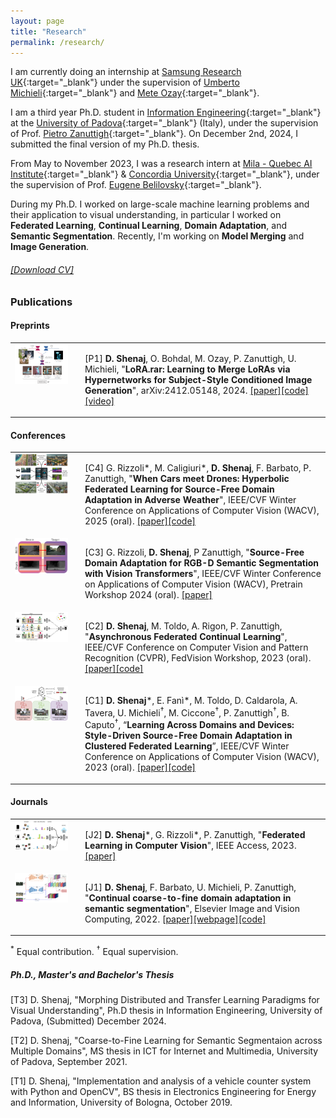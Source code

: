 ```yaml
---
layout: page
title: "Research"
permalink: /research/
---
```


I am currently doing an internship at [Samsung Research UK](https://research.samsung.com/sruk){:target="_blank"} under the supervision of [Umberto Michieli](https://umbertomichieli.github.io/){:target="_blank"} and [Mete Ozay](https://openreview.net/profile?id=~Mete_Ozay3){:target="_blank"}.

I am a third year Ph.D. student in [Information Engineering](https://phd.dei.unipd.it){:target="_blank"} at the [University of Padova](https://www.unipd.it){:target="_blank"} (Italy), under the supervision of Prof. [Pietro Zanuttigh](https://medialab.dei.unipd.it/members/pietro-zanuttigh/){:target="_blank"}. On December 2nd, 2024, I submitted the final version of my Ph.D. thesis.

From May to November 2023, I was a research intern at [Mila - Quebec AI Institute](https://mila.quebec/en/){:target="_blank"} & [Concordia University](https://www.concordia.ca/ginacody/computer-science-software-eng.html){:target="_blank"}, under the supervision of Prof. [Eugene Belilovsky](http://eugenium.github.io/){:target="_blank"}.

During my Ph.D. I worked on large-scale machine learning problems and their application to visual understanding, in particular I worked on **Federated Learning**, **Continual Learning**, **Domain Adaptation**, and **Semantic Segmentation**. 
Recently, I'm working on **Model Merging** and **Image Generation**.


<h6><a href="https://github.com/donaldssh/cv/raw/master/cv.pdf" id="download_cv" download>[Download CV]</a></h6>


### Publications


#### Preprints


<table style="border-collapse: collapse; border-spacing: 0 10px; width: 100%;">
  <tr>
    <td style="border: none; width: 20%; text-align: left; vertical-align: top; padding-right: 4%;">
      <img src="https://raw.githubusercontent.com/donaldssh/donaldssh.github.io/master/res_thumbs/lorarar.png" alt="ABS" style="width: 100%;">
    </td>
    <td style="border: none; width: 70%; text-align: left;">
    <p> [P1]  <b>D. Shenaj</b>, O. Bohdal, M. Ozay, P. Zanuttigh, U. Michieli, "<b>LoRA.rar: Learning to Merge LoRAs via Hypernetworks for Subject-Style Conditioned Image Generation</b>", arXiv:2412.05148, 2024. <a href="https://arxiv.org/abs/2412.05148" class="paper_code">[paper]</a><a href="https://github.com/donaldssh/LoRA.rar" class="paper_code">[code]</a><a href="https://www.youtube.com/watch?v=FfExWgcgNbQ" class="paper_code">[video]</a></p>
    </td>
  </tr>
</table>


####  Conferences


<table style="border-collapse: collapse; border-spacing: 0 10px; width: 100%;">
  <tr>
    <td style="border: none; width: 20%; text-align: left; vertical-align: top; padding-right: 4%;">
      <img src="https://raw.githubusercontent.com/donaldssh/donaldssh.github.io/master/res_thumbs/hyper.png" alt="ABS" style="width: 100%;">
    </td>
    <td style="border: none; width: 70%; text-align: left;">
 <p>[C4] G. Rizzoli*, M. Caligiuri*, <b>D. Shenaj</b>, F. Barbato, P. Zanuttigh, "<b>When Cars meet Drones: Hyperbolic Federated Learning for Source-Free Domain Adaptation in Adverse Weather</b>", IEEE/CVF Winter Conference on Applications of Computer Vision (WACV), 2025 (oral).  <a href="https://arxiv.org/abs/2403.13762" class="paper_code">[paper]</a><a href="https://github.com/LTTM/HyperFLAW" class="paper_code">[code]</a> </p>
 </td>
  </tr>
  <tr>
    <td style="border: none; width: 20%; text-align: left; vertical-align: top; padding-right: 4%;">
      <img src="https://raw.githubusercontent.com/donaldssh/donaldssh.github.io/master/res_thumbs/misfit.png" alt="ABS" style="width: 100%;">
    </td>
    <td style="border: none; width: 70%; text-align: left;">
<p>[C3] G. Rizzoli, <b>D. Shenaj</b>, P Zanuttigh, "<b>Source-Free Domain Adaptation for RGB-D Semantic Segmentation with Vision Transformers</b>", IEEE/CVF Winter Conference on Applications of Computer Vision (WACV), Pretrain Workshop 2024 (oral). <a href="https://arxiv.org/abs/2305.14269" class="paper_code">[paper]</a></p>
    </td>
  </tr>
  <tr>
    <td style="border: none; width: 20%; text-align: left; vertical-align: top; padding-right: 4%;">
      <img src="https://raw.githubusercontent.com/LTTM/FedSpace/main/media/setup.png" alt="ABS" style="width: 100%;">
    </td>
    <td style="border: none; width: 70%; text-align: left;">
    <p>[C2] <b>D. Shenaj</b>, M. Toldo, A. Rigon, P. Zanuttigh, "<b>Asynchronous Federated Continual Learning</b>", IEEE/CVF Conference on Computer Vision and Pattern Recognition (CVPR), FedVision Workshop, 2023 (oral). <a href="https://arxiv.org/abs/2304.03626" class="paper_code">[paper]</a><a href="https://github.com/LTTM/FedSpace" class="paper_code">[code]</a></p>
    </td>
  </tr>
  <tr>
    <td style="border: none; width: 20%; text-align: left; vertical-align: top; padding-right: 4%;">
      <img src="https://raw.githubusercontent.com/Erosinho13/LADD/refs/heads/main/teaser.png" alt="ABS" style="width: 100%;">
    </td>
    <td style="border: none; width: 70%; text-align: left;">
    <p> [C1] <b>D. Shenaj</b>*, E. Fanì*, M. Toldo, D. Caldarola, A. Tavera, U. Michieli<sup>&#8224;</sup>, M. Ciccone<sup>&#8224;</sup>, P. Zanuttigh<sup>&#8224;</sup>, B. Caputo<sup>&#8224;</sup>, “<b>Learning Across Domains and Devices: Style-Driven Source-Free Domain Adaptation in Clustered Federated Learning</b>”, IEEE/CVF Winter Conference on Applications of Computer Vision (WACV), 2023 (oral). <a href="https://arxiv.org/abs/2210.02326" class="paper_code">[paper]</a><a href="https://github.com/Erosinho13/LADD" class="paper_code">[code]</a> </p>
    </td>
  </tr>
</table>


#### Journals


<table style="border-collapse: collapse; border-spacing: 0 10px; width: 100%;">
  <tr>
    <td style="border: none; width: 20%; text-align: left; vertical-align: top; padding-right: 4%;">
      <img src="https://raw.githubusercontent.com/donaldssh/donaldssh.github.io/master/res_thumbs/survey.png" alt="ABS" style="width: 100%;">
    </td>
    <td style="border: none; width: 70%; text-align: left;">
    <p> [J2]  <b>D. Shenaj</b>*, G. Rizzoli*, P. Zanuttigh, "<b>Federated Learning in Computer Vision</b>", IEEE Access, 2023. <a href="https://ieeexplore.ieee.org/document/10234425" class="paper_code">[paper]</a> </p>
    </td>
  </tr>
  <tr>
    <td style="border: none; width: 20%; text-align: left; vertical-align: top; padding-right: 4%;">
      <img src="https://raw.githubusercontent.com/LTTM/CCDA/main/img/architecture_ccda.png" alt="ABS" style="width: 100%;">
    </td>
    <td style="border: none; width: 70%; text-align: left;">
    <p> [J1] <b>D. Shenaj</b>, F. Barbato, U. Michieli, P. Zanuttigh, "<b>Continual coarse-to-fine domain adaptation in semantic segmentation</b>", Elsevier Image and Vision Computing, 2022. <a href="https://doi.org/10.1016/j.imavis.2022.104426" class="paper_code">[paper]</a><a href="https://lttm.dei.unipd.it/paper_data/CCDA/" class="paper_code">[webpage]</a><a href="https://github.com/LTTM/CCDA" class="paper_code">[code]</a> </p>
    </td>
  </tr>
</table>

<sup>\*</sup> Equal contribution. <sup>&#8224;</sup> Equal supervision.
##### Ph.D., Master's and Bachelor's Thesis  

[T3] D. Shenaj, "Morphing Distributed and Transfer Learning Paradigms for Visual Understanding", Ph.D thesis in Information Engineering, University of Padova, (Submitted) December 2024.


[T2] D. Shenaj, "Coarse-to-Fine Learning for Semantic Segmentaion across Multiple Domains", MS thesis in ICT for Internet and Multimedia, University of Padova, September 2021.


[T1] D. Shenaj, "Implementation and analysis of a vehicle counter system with Python and OpenCV", BS thesis in Electronics Engineering for Energy and Information, University of Bologna, October 2019.
